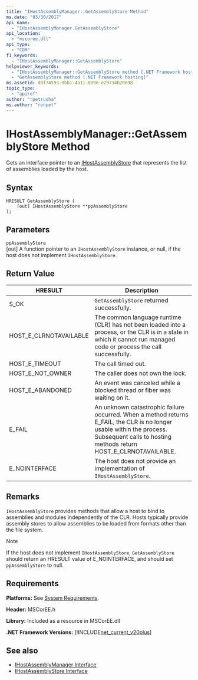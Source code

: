 ```yaml
---
title: "IHostAssemblyManager::GetAssemblyStore Method"
ms.date: "03/30/2017"
api_name: 
  - "IHostAssemblyManager.GetAssemblyStore"
api_location: 
  - "mscoree.dll"
api_type: 
  - "COM"
f1_keywords: 
  - "IHostAssemblyManager::GetAssemblyStore"
helpviewer_keywords: 
  - "IHostAssemblyManager::GetAssemblyStore method [.NET Framework hosting]"
  - "GetAssemblyStore method [.NET Framework hosting]"
ms.assetid: d0f74593-9bb1-4a11-8096-e29734b20698
topic_type: 
  - "apiref"
author: "rpetrusha"
ms.author: "ronpet"
---
```

# IHostAssemblyManager::GetAssemblyStore Method
Gets an interface pointer to an [IHostAssemblyStore](../../../../docs/framework/unmanaged-api/hosting/ihostassemblystore-interface.md) that represents the list of assemblies loaded by the host.  
  
## Syntax  
  
```  
HRESULT GetAssemblyStore (  
    [out] IHostAssemblyStore **ppAssemblyStore  
);  
```  
  
## Parameters  
 `ppAssemblyStore`  
 [out] A function pointer to an `IHostAssemblyStore` instance, or null, if the host does not implement `IHostAssemblyStore`.  
  
## Return Value  
  
|HRESULT|Description|  
|-------------|-----------------|  
|S_OK|`GetAssemblyStore` returned successfully.|  
|HOST_E_CLRNOTAVAILABLE|The common language runtime (CLR) has not been loaded into a process, or the CLR is in a state in which it cannot run managed code or process the call successfully.|  
|HOST_E_TIMEOUT|The call timed out.|  
|HOST_E_NOT_OWNER|The caller does not own the lock.|  
|HOST_E_ABANDONED|An event was canceled while a blocked thread or fiber was waiting on it.|  
|E_FAIL|An unknown catastrophic failure occurred. When a method returns E_FAIL, the CLR is no longer usable within the process. Subsequent calls to hosting methods return HOST_E_CLRNOTAVAILABLE.|  
|E_NOINTERFACE|The host does not provide an implementation of `IHostAssemblyStore`.|  
  
## Remarks  
 `IHostAssemblyStore` provides methods that allow a host to bind to assemblies and modules independently of the CLR. Hosts typically provide assembly stores to allow assemblies to be loaded from formats other than the file system.  
  
> [!NOTE]
>  If the host does not implement `IHostAssemblyStore`, `GetAssemblyStore` should return an HRESULT value of E_NOINTERFACE, and should set `ppAssemblyStore` to null.  
  
## Requirements  
 **Platforms:** See [System Requirements](../../../../docs/framework/get-started/system-requirements.md).  
  
 **Header:** MSCorEE.h  
  
 **Library:** Included as a resource in MSCorEE.dll  
  
 **.NET Framework Versions:** [!INCLUDE[net_current_v20plus](../../../../includes/net-current-v20plus-md.md)]  
  
## See also
- [IHostAssemblyManager Interface](../../../../docs/framework/unmanaged-api/hosting/ihostassemblymanager-interface.md)
- [IHostAssemblyStore Interface](../../../../docs/framework/unmanaged-api/hosting/ihostassemblystore-interface.md)
